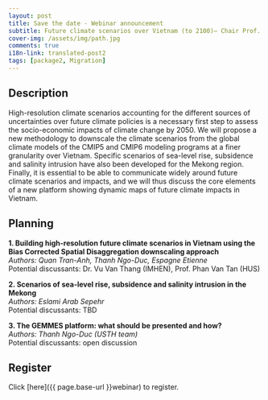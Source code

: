 ```yaml
---
layout: post
title: Save the date - Webinar announcement
subtitle: Future climate scenarios over Vietnam (to 2100)– Chair Prof. Ngo Duc Thanh (USTH)
cover-img: /assets/img/path.jpg
comments: true
i18n-link: translated-post2
tags: [package2, Migration]
---
```



## Description

High-resolution climate scenarios accounting for the different sources of uncertainties over future climate policies is a necessary first step to assess the socio-economic impacts of climate change by 2050. We will propose a new methodology to downscale the climate scenarios from the global climate models of the CMIP5 and CMIP6 modeling programs at a finer granularity over Vietnam. Specific scenarios of sea-level rise, subsidence and salinity intrusion have also been developed for the Mekong region. Finally, it is essential to be able to communicate widely around future climate scenarios and impacts, and we will thus discuss the core elements of a new platform showing dynamic maps of future climate impacts in Vietnam.  

## Planning

**1. Building high-resolution future climate scenarios in Vietnam using the Bias Corrected Spatial Disaggregation downscaling approach**  
*Authors: Quan Tran-Anh, Thanh Ngo-Duc, Espagne Etienne*  
Potential discussants: Dr. Vu Van Thang (IMHEN), Prof. Phan Van Tan (HUS)  

**2. Scenarios of sea-level rise, subsidence and salinity intrusion in the Mekong**  
*Authors: Eslami Arab Sepehr*  
Potential discussants: TBD  

**3. The GEMMES platform: what should be presented and how?**  
*Authors: Thanh Ngo-Duc (USTH team)*   
Potential discussants: open discussion  


## Register

Click [here]({{ page.base-url }}webinar) to register. 

